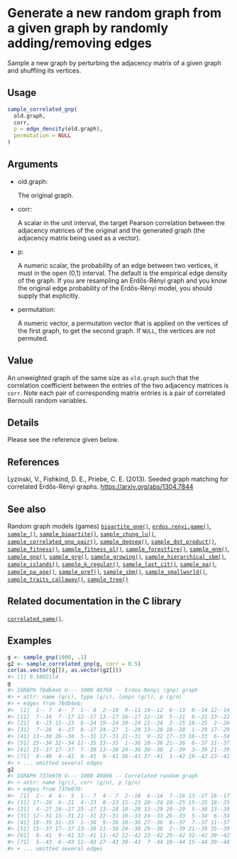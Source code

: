 # Generate a new random graph from a given graph by randomly adding/removing edges

Sample a new graph by perturbing the adjacency matrix of a given graph
and shuffling its vertices.

## Usage

``` r
sample_correlated_gnp(
  old.graph,
  corr,
  p = edge_density(old.graph),
  permutation = NULL
)
```

## Arguments

- old.graph:

  The original graph.

- corr:

  A scalar in the unit interval, the target Pearson correlation between
  the adjacency matrices of the original and the generated graph (the
  adjacency matrix being used as a vector).

- p:

  A numeric scalar, the probability of an edge between two vertices, it
  must in the open (0,1) interval. The default is the empirical edge
  density of the graph. If you are resampling an Erdős-Rényi graph and
  you know the original edge probability of the Erdős-Rényi model, you
  should supply that explicitly.

- permutation:

  A numeric vector, a permutation vector that is applied on the vertices
  of the first graph, to get the second graph. If `NULL`, the vertices
  are not permuted.

## Value

An unweighted graph of the same size as `old.graph` such that the
correlation coefficient between the entries of the two adjacency
matrices is `corr`. Note each pair of corresponding matrix entries is a
pair of correlated Bernoulli random variables.

## Details

Please see the reference given below.

## References

Lyzinski, V., Fishkind, D. E., Priebe, C. E. (2013). Seeded graph
matching for correlated Erdős-Rényi graphs.
<https://arxiv.org/abs/1304.7844>

## See also

Random graph models (games)
[`bipartite_gnm()`](https://r.igraph.org/reference/sample_bipartite_gnm.md),
[`erdos.renyi.game()`](https://r.igraph.org/reference/erdos.renyi.game.md),
[`sample_()`](https://r.igraph.org/reference/sample_.md),
[`sample_bipartite()`](https://r.igraph.org/reference/sample_bipartite.md),
[`sample_chung_lu()`](https://r.igraph.org/reference/sample_chung_lu.md),
[`sample_correlated_gnp_pair()`](https://r.igraph.org/reference/sample_correlated_gnp_pair.md),
[`sample_degseq()`](https://r.igraph.org/reference/sample_degseq.md),
[`sample_dot_product()`](https://r.igraph.org/reference/sample_dot_product.md),
[`sample_fitness()`](https://r.igraph.org/reference/sample_fitness.md),
[`sample_fitness_pl()`](https://r.igraph.org/reference/sample_fitness_pl.md),
[`sample_forestfire()`](https://r.igraph.org/reference/sample_forestfire.md),
[`sample_gnm()`](https://r.igraph.org/reference/sample_gnm.md),
[`sample_gnp()`](https://r.igraph.org/reference/sample_gnp.md),
[`sample_grg()`](https://r.igraph.org/reference/sample_grg.md),
[`sample_growing()`](https://r.igraph.org/reference/sample_growing.md),
[`sample_hierarchical_sbm()`](https://r.igraph.org/reference/sample_hierarchical_sbm.md),
[`sample_islands()`](https://r.igraph.org/reference/sample_islands.md),
[`sample_k_regular()`](https://r.igraph.org/reference/sample_k_regular.md),
[`sample_last_cit()`](https://r.igraph.org/reference/sample_last_cit.md),
[`sample_pa()`](https://r.igraph.org/reference/sample_pa.md),
[`sample_pa_age()`](https://r.igraph.org/reference/sample_pa_age.md),
[`sample_pref()`](https://r.igraph.org/reference/sample_pref.md),
[`sample_sbm()`](https://r.igraph.org/reference/sample_sbm.md),
[`sample_smallworld()`](https://r.igraph.org/reference/sample_smallworld.md),
[`sample_traits_callaway()`](https://r.igraph.org/reference/sample_traits_callaway.md),
[`sample_tree()`](https://r.igraph.org/reference/sample_tree.md)

## Related documentation in the C library

[`correlated_game()`](https://igraph.org/c/html/latest/igraph-Generators.html#igraph_correlated_game).

## Examples

``` r
g <- sample_gnp(1000, .1)
g2 <- sample_correlated_gnp(g, corr = 0.5)
cor(as.vector(g[]), as.vector(g2[]))
#> [1] 0.5002114
g
#> IGRAPH 78db4eb U--- 1000 49769 -- Erdos-Renyi (gnp) graph
#> + attr: name (g/c), type (g/c), loops (g/l), p (g/n)
#> + edges from 78db4eb:
#>  [1]  1-- 7  4-- 7  1-- 8  2--10  9--11 10--12  6--13  6--14 12--14  1--15
#> [11]  7--16  7--17 12--17 13--17 16--17 12--18  5--21  6--21 13--22  4--23
#> [21]  8--23 15--23  6--24 19--24 20--24 21--24  2--25 18--25  2--26  4--26
#> [31]  7--26  4--27  8--27 24--27  1--28 13--28 18--28  1--29 17--29  5--30
#> [41] 13--30 26--30  5--31 12--31 21--31  9--32 17--33 18--33  6--34 18--34
#> [51] 25--34 32--34 11--35 33--35  1--36 10--36 21--36  6--37 11--37 13--37
#> [61] 15--37 17--37  7--38 13--38 24--38 30--38  2--39  3--39 21--39 35--39
#> [71]  4--40  4--41  8--41  9--41 36--41 37--41  1--42 19--42 23--42 29--42
#> + ... omitted several edges
g2
#> IGRAPH 737e070 U--- 1000 49866 -- Correlated random graph
#> + attr: name (g/c), corr (g/n), p (g/n)
#> + edges from 737e070:
#>  [1]  2-- 4  4-- 5  1-- 7  4-- 7  2--10  6--14  7--16 13--17 16--17 13--20
#> [11] 17--20  6--21  4--23  8--23 15--23 20--24 10--25 15--25 18--25 24--26
#> [21]  4--27 24--27 25--27 13--28 18--28 13--29 28--29  5--30 13--30  5--31
#> [31] 12--31 13--31 21--31 22--31 16--33 24--33 26--33  5--34  6--34 25--34
#> [41] 18--35 31--35  1--36  9--36 10--36 27--36  6--37  7--37 11--37 13--37
#> [51] 15--37 17--37 13--38 21--38 24--38 29--38  2--39 21--39 35--39  4--40
#> [61]  8--41  9--41 32--41 11--42 12--42 23--42 29--42 32--42 39--42  3--43
#> [71]  5--43  6--43 11--43 27--43 39--43  7--44 10--44 15--44 39--44 23--45
#> + ... omitted several edges
```
